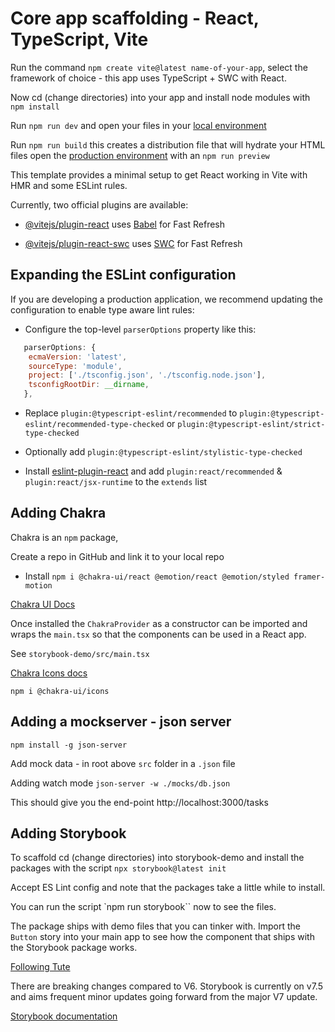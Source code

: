 # Core app scaffolding - React, TypeScript, Vite

Run the command `npm create vite@latest name-of-your-app`, select the framework of choice - this app uses TypeScript + SWC with React.

Now cd (change directories) into your app and install node modules with ` npm install`

Run `npm run dev` and open your files in  your [local environment](http://localhost:5173/)

Run `npm run build` this creates a distribution file that will hydrate your HTML files open the [production environment](http://localhost:4173/) with an `npm run preview`

This template provides a minimal setup to get React working in Vite with HMR and some ESLint rules.

Currently, two official plugins are available:

- [@vitejs/plugin-react](https://github.com/vitejs/vite-plugin-react/blob/main/packages/plugin-react/README.md) uses [Babel](https://babeljs.io/) for Fast Refresh

- [@vitejs/plugin-react-swc](https://github.com/vitejs/vite-plugin-react-swc) uses [SWC](https://swc.rs/) for Fast Refresh

## Expanding the ESLint configuration

If you are developing a production application, we recommend updating the configuration to enable type aware lint rules:

- Configure the top-level `parserOptions` property like this:

```js
   parserOptions: {
    ecmaVersion: 'latest',
    sourceType: 'module',
    project: ['./tsconfig.json', './tsconfig.node.json'],
    tsconfigRootDir: __dirname,
   },
```

- Replace `plugin:@typescript-eslint/recommended` to `plugin:@typescript-eslint/recommended-type-checked` or `plugin:@typescript-eslint/strict-type-checked`

- Optionally add `plugin:@typescript-eslint/stylistic-type-checked`

- Install [eslint-plugin-react](https://github.com/jsx-eslint/eslint-plugin-react) and add `plugin:react/recommended` & `plugin:react/jsx-runtime` to the `extends` list

## Adding Chakra 

Chakra is an `npm` package, 

Create a repo in GitHub and link it to your local repo

- Install `npm i @chakra-ui/react @emotion/react @emotion/styled framer-motion`

[Chakra UI Docs](https://chakra-ui.com/getting-started)

Once installed the `ChakraProvider`  as a constructor can be imported and wraps the `main.tsx` so that the components can be used in a React app.

See `storybook-demo/src/main.tsx`

[Chakra Icons docs](https://v2.chakra-ui.com/docs/components/icon/usage#using-chakra-ui-icons)

`npm i @chakra-ui/icons`

## Adding a mockserver - json server 
`npm install -g json-server` 

Add mock data - in root above `src` folder in a `.json` file

Adding watch mode
`json-server -w ./mocks/db.json`

This should give you the end-point http://localhost:3000/tasks

## Adding Storybook 

To scaffold cd (change directories) into storybook-demo and install the packages with the script `npx storybook@latest init`

Accept ES Lint config and note that the packages take a little while to install.

You can run the script `npm run storybook`` now to see the files.

The package ships with demo files that you can tinker with. Import the `Button` story into your main app to see how the component that ships with the Storybook package works.

[Following Tute](https://www.youtube.com/watch?v=CuGZgYo6-XY)

There are breaking changes compared to V6. Storybook is currently on v7.5 and aims frequent minor updates going forward from the major V7 update.

[Storybook documentation](https://storybook.js.org/docs/react/get-started/install/)